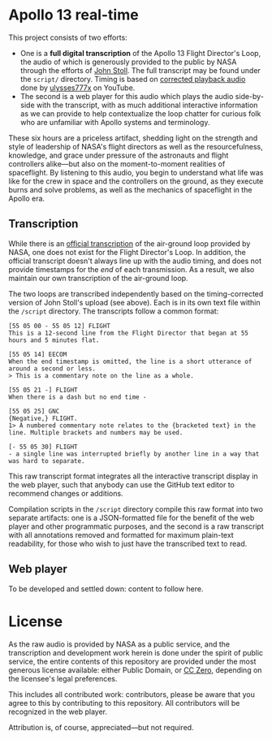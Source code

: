 Apollo 13 real-time
===================

This project consists of two efforts:

* One is a **full digital transcription** of the Apollo 13 Flight Director's Loop, the audio of which is generously provided to the public by NASA through the efforts of [John Stoll](https://archive.org/details/Apollo13Audio). The full transcript may be found under the `script/` directory. Timing is based on [corrected playback audio](https://www.youtube.com/watch?v=KWfnY9cRXO4) done by [ulysses777x](https://www.youtube.com/user/ulysses777x) on YouTube.
* The second is a web player for this audio which plays the audio side-by-side with the transcript, with as much additional interactive information as we can provide to help contextualize the loop chatter for curious folk who are unfamiliar with Apollo systems and terminology.

These six hours are a priceless artifact, shedding light on the strength and style of leadership of NASA's flight directors as well as the resourcefulness, knowledge, and grace under pressure of the astronauts and flight controllers alike—but also on the moment-to-moment realities of spaceflight. By listening to this audio, you begin to understand what life was like for the crew in space and the controllers on the ground, as they execute burns and solve problems, as well as the mechanics of spaceflight in the Apollo era.

Transcription
-------------

While there is an [official transcription](https://www.jsc.nasa.gov/history/mission_trans/apollo13.htm) of the air-ground loop provided by NASA, one does not exist for the Flight Director's Loop. In addition, the official transcript doesn't always line up with the audio timing, and does not provide timestamps for the _end_ of each transmission. As a result, we also maintain our own transcription of the air-ground loop.

The two loops are transcribed independently based on the timing-corrected version of John Stoll's upload (see above). Each is in its own text file within the `/script` directory. The transcripts follow a common format:

    [55 05 00 - 55 05 12] FLIGHT
    This is a 12-second line from the Flight Director that began at 55 hours and 5 minutes flat.

    [55 05 14] EECOM
    When the end timestamp is omitted, the line is a short utterance of around a second or less.
    > This is a commentary note on the line as a whole.

    [55 05 21 -] FLIGHT
    When there is a dash but no end time -

    [55 05 25] GNC
    {Negative,} FLIGHT.
    1> A numbered commentary note relates to the {bracketed text} in the line. Multiple brackets and numbers may be used.

    [- 55 05 30] FLIGHT
    - a single line was interrupted briefly by another line in a way that was hard to separate.

This raw transcript format integrates all the interactive transcript display in the web player, such that anybody can use the GitHub text editor to recommend changes or additions.

Compilation scripts in the `/script` directory compile this raw format into two separate artifacts: one is a JSON-formatted file for the benefit of the web player and other programmatic purposes, and the second is a raw transcript with all annotations removed and formatted for maximum plain-text readability, for those who wish to just have the transcribed text to read.

Web player
----------

To be developed and settled down: content to follow here.

License
=======

As the raw audio is provided by NASA as a public service, and the transcription and development work herein is done under the spirit of public service, the entire contents of this repository are provided under the most generous license available: either Public Domain, or [CC Zero](https://creativecommons.org/publicdomain/zero/1.0/), depending on the licensee's legal preferences.

This includes all contributed work: contributors, please be aware that you agree to this by contributing to this repository. All contributors will be recognized in the web player.

Attribution is, of course, appreciated—but not required.

